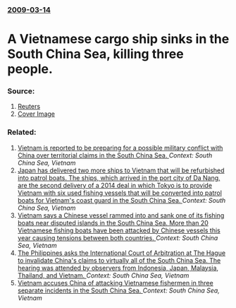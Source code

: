 ### [2009-03-14](/news/2009/03/14/index.md)

#  A Vietnamese cargo ship sinks in the South China Sea, killing three people. 




### Source:

1. [Reuters](http://www.reuters.com/article/latestCrisis/idUSSHA221835)
1. [Cover Image](http://s4.reutersmedia.net/resources_v2/images/rcom-default.png)

### Related:

1. [Vietnam is reported to be preparing for a possible military conflict with China over territorial claims in the South China Sea. ](/news/2015/12/20/vietnam-is-reported-to-be-preparing-for-a-possible-military-conflict-with-china-over-territorial-claims-in-the-south-china-sea.md) _Context: South China Sea, Vietnam_
2. [Japan has delivered two more ships to Vietnam that will be refurbished into patrol boats. The ships, which arrived in the port city of Da Nang, are the second delivery of a 2014 deal in which Tokyo is to provide Vietnam with six used fishing vessels that will be converted into patrol boats for Vietnam's coast guard in the South China Sea. ](/news/2015/11/3/japan-has-delivered-two-more-ships-to-vietnam-that-will-be-refurbished-into-patrol-boats-the-ships-which-arrived-in-the-port-city-of-da-na.md) _Context: South China Sea, Vietnam_
3. [Vietnam says a Chinese vessel rammed into and sank one of its fishing boats near disputed islands in the South China Sea. More than 20 Vietnamese fishing boats have been attacked by Chinese vessels this year causing tensions between both countries. ](/news/2015/10/15/vietnam-says-a-chinese-vessel-rammed-into-and-sank-one-of-its-fishing-boats-near-disputed-islands-in-the-south-china-sea-more-than-20-vietn.md) _Context: South China Sea, Vietnam_
4. [The Philippines asks the International Court of Arbitration at The Hague to invalidate China's claims to virtually all of the South China Sea. The hearing was attended by observers from Indonesia, Japan, Malaysia, Thailand, and Vietnam. ](/news/2015/07/9/the-philippines-asks-the-international-court-of-arbitration-at-the-hague-to-invalidate-china-s-claims-to-virtually-all-of-the-south-china-se.md) _Context: South China Sea, Vietnam_
5. [Vietnam accuses China of attacking Vietnamese fishermen in three separate incidents in the South China Sea. ](/news/2015/06/17/vietnam-accuses-china-of-attacking-vietnamese-fishermen-in-three-separate-incidents-in-the-south-china-sea.md) _Context: South China Sea, Vietnam_
